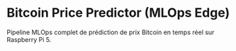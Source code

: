 # Bitcoin Price Predictor (MLOps Edge)

Pipeline MLOps complet de prédiction de prix Bitcoin en temps réel sur Raspberry Pi 5.

